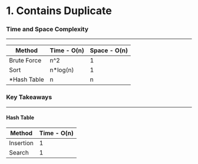 # 1. Contains Duplicate

### Time and Space Complexity
---
Method | Time - O(n) | Space - O(n) |
|--- |--- | --- | 
| Brute Force | n^2 | 1 |
| Sort | n*log(n) | 1 |
| *Hash Table | n | n |

### Key Takeaways
---
#### Hash Table
| Method | Time - O(n) | 
|--- |--- | 
| Insertion | 1 | 
| Search | 1 |

